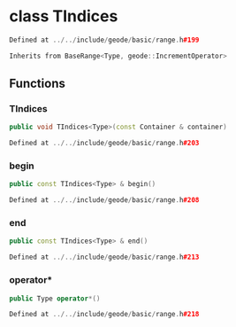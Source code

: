 # class TIndices

```cpp
Defined at ../../include/geode/basic/range.h#199
```

```cpp
Inherits from BaseRange<Type, geode::IncrementOperator>
```



## Functions

### TIndices

```cpp
public void TIndices<Type>(const Container & container)
```

```cpp
Defined at ../../include/geode/basic/range.h#203
```

### begin

```cpp
public const TIndices<Type> & begin()
```

```cpp
Defined at ../../include/geode/basic/range.h#208
```

### end

```cpp
public const TIndices<Type> & end()
```

```cpp
Defined at ../../include/geode/basic/range.h#213
```

### operator*

```cpp
public Type operator*()
```

```cpp
Defined at ../../include/geode/basic/range.h#218
```



